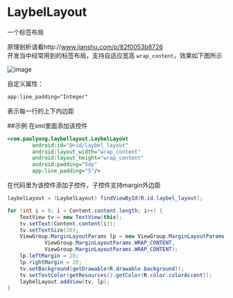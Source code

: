 # LaybelLayout
一个标签布局

原理剖析请看http://www.jianshu.com/p/82f0053b8726</br>
开发当中经常用到的标签布局，支持自适应宽高 `wrap_content`，效果如下图所示

![image](https://github.com/paulyung541/LaybelLayout/blob/master/demo.jpg)

自定义属性：
```xml
app:line_padding="Integer"
```
表示每一行的上下内边距

##示例
在xml里面添加该控件
```xml
<com.paulyung.laybellayout.LaybelLayout
        android:id="@+id/laybel_layout"
        android:layout_width="wrap_content"
        android:layout_height="wrap_content"
        android:padding="5dp"
        app:line_padding="5"/>
```

在代码里为该控件添加子控件，子控件支持margin外边距
```java
laybelLayout = (LaybelLayout) findViewById(R.id.laybel_layout);

for (int i = 0; i < Content.content.length; i++) {
    TextView tv = new TextView(this);
    tv.setText(Content.content[i]);
    tv.setTextSize(20);
    ViewGroup.MarginLayoutParams lp = new ViewGroup.MarginLayoutParams(
            ViewGroup.MarginLayoutParams.WRAP_CONTENT,
            ViewGroup.MarginLayoutParams.WRAP_CONTENT);
    lp.leftMargin = 20;
    lp.rightMargin = 20;
    tv.setBackground(getDrawable(R.drawable.background));
    tv.setTextColor(getResources().getColor(R.color.colorAccent));
    laybelLayout.addView(tv, lp);
}
```